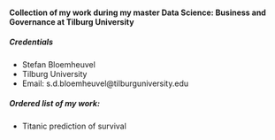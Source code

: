 #### Collection of my work during my master Data Science: Business and Governance at Tilburg University
##### Credentials
<ul>
  <li>Stefan Bloemheuvel</li>
  <li>Tilburg University</li>
  <li>Email: s.d.bloemheuvel@tilburguniversity.edu</li>
</ul>

##### Ordered list of my work:
<ul>
  <li>Titanic prediction of survival</li>
</ul>
